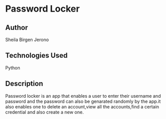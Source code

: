 # Password Locker

## Author
Sheila Birgen Jerono

## Technologies Used
Python

## Description
Password locker is an app that enables a user to enter their username and password and the password can also be genarated randomly by the app.it also enables one to delete an account,view all the accounts,find a certain credential and also create a new one.
